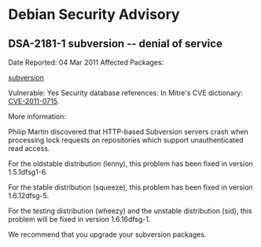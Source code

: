 
Debian Security Advisory
========================


DSA-2181-1 subversion -- denial of service
------------------------------------------



Date Reported:
04 Mar 2011
Affected Packages:

[subversion](https://packages.debian.org/src:subversion)

Vulnerable:
Yes
Security database references:
In Mitre's CVE dictionary: [CVE-2011-0715](https://security-tracker.debian.org/tracker/CVE-2011-0715).  

More information:

Philip Martin discovered that HTTP-based Subversion servers crash when
processing lock requests on repositories which support unauthenticated
read access.


For the oldstable distribution (lenny), this problem has been fixed in
version 1.5.1dfsg1-6.


For the stable distribution (squeeze), this problem has been fixed in
version 1.6.12dfsg-5.


For the testing distribution (wheezy) and the unstable distribution
(sid), this problem will be fixed in version 1.6.16dfsg-1.


We recommend that you upgrade your subversion packages.





